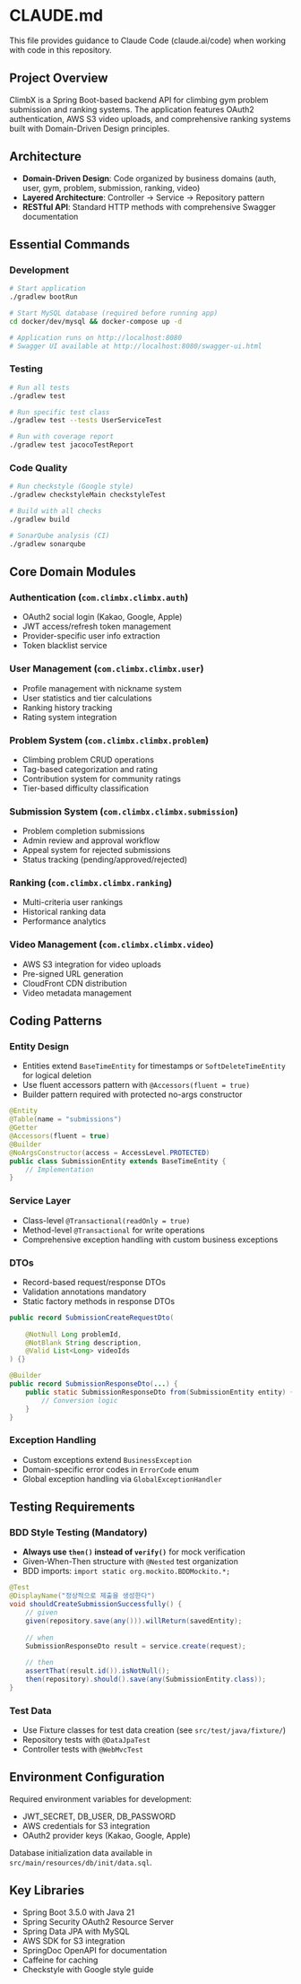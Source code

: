 # CLAUDE.md

This file provides guidance to Claude Code (claude.ai/code) when working with code in this repository.

## Project Overview

ClimbX is a Spring Boot-based backend API for climbing gym problem submission and ranking systems. The application features OAuth2 authentication, AWS S3 video uploads, and comprehensive ranking systems built with Domain-Driven Design principles.

## Architecture

- **Domain-Driven Design**: Code organized by business domains (auth, user, gym, problem, submission, ranking, video)
- **Layered Architecture**: Controller → Service → Repository pattern
- **RESTful API**: Standard HTTP methods with comprehensive Swagger documentation

## Essential Commands

### Development
```bash
# Start application
./gradlew bootRun

# Start MySQL database (required before running app)
cd docker/dev/mysql && docker-compose up -d

# Application runs on http://localhost:8080
# Swagger UI available at http://localhost:8080/swagger-ui.html
```

### Testing
```bash
# Run all tests
./gradlew test

# Run specific test class
./gradlew test --tests UserServiceTest

# Run with coverage report
./gradlew test jacocoTestReport
```

### Code Quality
```bash
# Run checkstyle (Google style)
./gradlew checkstyleMain checkstyleTest

# Build with all checks
./gradlew build

# SonarQube analysis (CI)
./gradlew sonarqube
```

## Core Domain Modules

### Authentication (`com.climbx.climbx.auth`)
- OAuth2 social login (Kakao, Google, Apple)
- JWT access/refresh token management
- Provider-specific user info extraction
- Token blacklist service

### User Management (`com.climbx.climbx.user`)
- Profile management with nickname system
- User statistics and tier calculations
- Ranking history tracking
- Rating system integration

### Problem System (`com.climbx.climbx.problem`)
- Climbing problem CRUD operations
- Tag-based categorization and rating
- Contribution system for community ratings
- Tier-based difficulty classification

### Submission System (`com.climbx.climbx.submission`)
- Problem completion submissions
- Admin review and approval workflow
- Appeal system for rejected submissions
- Status tracking (pending/approved/rejected)

### Ranking (`com.climbx.climbx.ranking`)
- Multi-criteria user rankings
- Historical ranking data
- Performance analytics

### Video Management (`com.climbx.climbx.video`)
- AWS S3 integration for video uploads
- Pre-signed URL generation
- CloudFront CDN distribution
- Video metadata management

## Coding Patterns

### Entity Design
- Entities extend `BaseTimeEntity` for timestamps or `SoftDeleteTimeEntity` for logical deletion
- Use fluent accessors pattern with `@Accessors(fluent = true)`
- Builder pattern required with protected no-args constructor

```java
@Entity
@Table(name = "submissions")
@Getter
@Accessors(fluent = true)
@Builder
@NoArgsConstructor(access = AccessLevel.PROTECTED)
public class SubmissionEntity extends BaseTimeEntity {
    // Implementation
}
```

### Service Layer
- Class-level `@Transactional(readOnly = true)` 
- Method-level `@Transactional` for write operations
- Comprehensive exception handling with custom business exceptions

### DTOs
- Record-based request/response DTOs
- Validation annotations mandatory
- Static factory methods in response DTOs

```java
public record SubmissionCreateRequestDto(
    
    @NotNull Long problemId,
    @NotBlank String description,
    @Valid List<Long> videoIds
) {}

@Builder
public record SubmissionResponseDto(...) {
    public static SubmissionResponseDto from(SubmissionEntity entity) {
        // Conversion logic
    }
}
```

### Exception Handling
- Custom exceptions extend `BusinessException`
- Domain-specific error codes in `ErrorCode` enum
- Global exception handling via `GlobalExceptionHandler`

## Testing Requirements

### BDD Style Testing (Mandatory)
- **Always use `then()` instead of `verify()`** for mock verification
- Given-When-Then structure with `@Nested` test organization
- BDD imports: `import static org.mockito.BDDMockito.*;`

```java
@Test
@DisplayName("정상적으로 제출을 생성한다")
void shouldCreateSubmissionSuccessfully() {
    // given
    given(repository.save(any())).willReturn(savedEntity);
    
    // when
    SubmissionResponseDto result = service.create(request);
    
    // then
    assertThat(result.id()).isNotNull();
    then(repository).should().save(any(SubmissionEntity.class));
}
```

### Test Data
- Use Fixture classes for test data creation (see `src/test/java/fixture/`)
- Repository tests with `@DataJpaTest`
- Controller tests with `@WebMvcTest`

## Environment Configuration

Required environment variables for development:
- JWT_SECRET, DB_USER, DB_PASSWORD
- AWS credentials for S3 integration
- OAuth2 provider keys (Kakao, Google, Apple)

Database initialization data available in `src/main/resources/db/init/data.sql`.

## Key Libraries

- Spring Boot 3.5.0 with Java 21
- Spring Security OAuth2 Resource Server
- Spring Data JPA with MySQL
- AWS SDK for S3 integration
- SpringDoc OpenAPI for documentation
- Caffeine for caching
- Checkstyle with Google style guide